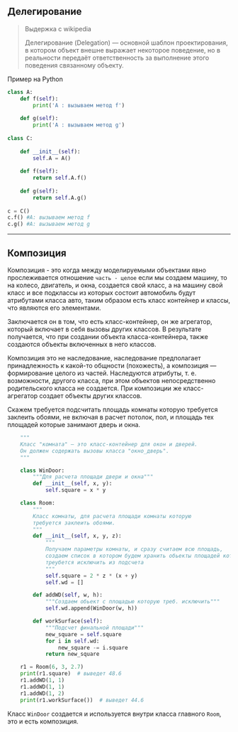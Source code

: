 
Делегирование  
---

> Выдержка с wikipedia
> 
> Делегирование (Delegation) — основной шаблон проектирования,
в котором объект внешне выражает некоторое поведение, но в
реальности передаёт ответственность за выполнение этого
поведения связанному объекту.

Пример на Python

```python
class A:
    def f(self):
        print('A : вызываем метод f')
        
    def g(self):
        print('A : вызываем метод g')
        
class C:
    
    def __init__(self):
        self.A = A()
        
    def f(self):
        return self.A.f()
    
    def g(self):
        return self.A.g()
    
c = C()
c.f() #A: вызываем метод f
c.g() #A: вызываем метод g
```

---

Композиция
---

Композиция - это когда между моделируемыми объектами явно
прослеживается отношение `часть - целое` если мы создаем 
машину, то на колесо, двигатель, и окна, создается свой 
класс, а на машину свой класс и все подклассы из которых 
состоит автомобиль будут атрибутами класса авто, таким образом
есть класс контейнер и классы, что являются его элементами.

Заключается он в том, что есть класс-контейнер, он же 
агрегатор, который включает в себя вызовы других классов.
В результате получается, что при создании объекта 
класса-контейнера, также создаются объекты включенных в
него классов.

Композиция это не наследование, наследование предполагает
принадлежность к какой-то общности (похожесть), а композиция
— формирование целого из частей. Наследуются атрибуты, т. е.
возможности, другого класса, при этом объектов непосредственно
родительского класса не создается. При композиции же 
класс-агрегатор создает объекты других классов. 

Скажем требуется подсчитать площадь комнаты которую требуется 
заклеить обоями, не включая в расчет потолок, пол, и площадь 
тех площадей которые занимают дверь и окна.

```python
    """
    Класс "комната" – это класс-контейнер для окон и дверей. 
    Он должен содержать вызовы класса "окно_дверь".
    """

    class WinDoor:
        """Для расчета площади двери и окна"""
        def __init__(self, x, y):
            self.square = x * y

    class Room:
        """
        Класс комнаты, для расчета площади комнаты которую
        требуется заклеить обоями.
        """
        def __init__(self, x, y, z):
            """
            Получаем параметры комнаты, и сразу считаем всю площадь,
            создаем список в котором будем хранить обьекты площадей которые
            треубется исключить из подсчета
            """
            self.square = 2 * z * (x + y)
            self.wd = []

        def addWD(self, w, h):
            """Создаем обьект с площадью которую треб. исключить"""
            self.wd.append(WinDoor(w, h))

        def workSurface(self):
            """Подсчет финальной площади"""
            new_square = self.square
            for i in self.wd:
                new_square -= i.square
            return new_square

    r1 = Room(6, 3, 2.7)
    print(r1.square)  # выведет 48.6
    r1.addWD(1, 1)
    r1.addWD(1, 1)
    r1.addWD(1, 2)
    print(r1.workSurface())  # выведет 44.6
```

Класс `WinDoor` создается и используется внутри класса 
главного `Room`, это и есть композиция.